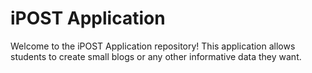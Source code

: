 # iPOST Application

Welcome to the iPOST Application repository! This application allows students to create small blogs or any other informative data they want.
